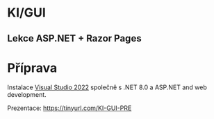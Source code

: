 # KI/GUI
## Lekce ASP.NET + Razor Pages

# Příprava
Instalace [Visual Studio 2022](https://visualstudio.microsoft.com/thank-you-downloading-visual-studio/?sku=Community&channel=Release&version=VS2022&source=VSLandingPage&cid=2030&passive=false) společně s .NET 8.0 a ASP.NET and web development.







Prezentace: https://tinyurl.com/KI-GUI-PRE
